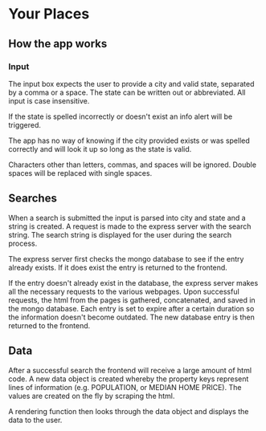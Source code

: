 # Your Places

## How the app works

### Input
The input box expects the user to provide a city and valid state, separated by a comma or a space.  The state can be written out or abbreviated. All input is case insensitive.

If the state is spelled incorrectly or doesn't exist an info alert will be triggered.

The app has no way of knowing if the city provided exists or was spelled correctly and will look it up so long as the state is valid.

Characters other than letters, commas, and spaces will be ignored.  Double spaces will be replaced with single spaces.

## Searches
When a search is submitted the input is parsed into city and state and a string is created.  A request is made to the express server with the search string. The search string is displayed for the user during the search process.

The express server first checks the mongo database to see if the entry already exists.  If it does exist the entry is returned to the frontend.

If the entry doesn't already exist in the database, the express server makes all the necessary requests to the various webpages.  Upon successful requests, the html from the pages is gathered, concatenated, and saved in the mongo database.  Each entry is set to expire after a certain duration so the information doesn't become outdated. The new database entry is then returned to the frontend.

## Data
After a successful search the frontend will receive a large amount of html code.  A new data object is created whereby the property keys represent lines of information (e.g. POPULATION, or MEDIAN HOME PRICE).  The values are created on the fly by scraping the html.

A rendering function then looks through the data object and displays the data to the user.
